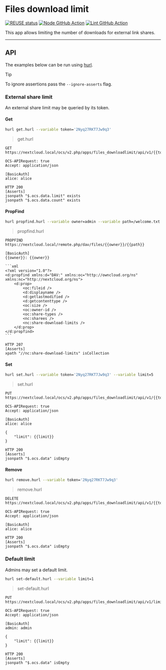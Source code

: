 <!--
  - SPDX-FileCopyrightText: 2024 Nextcloud GmbH and Nextcloud contributors
  - SPDX-License-Identifier: AGPL-3.0-or-later
-->
# Files download limit

[![REUSE status](https://api.reuse.software/badge/github.com/nextcloud/files_downloadlimit)](https://api.reuse.software/info/github.com/nextcloud/files_downloadlimit)
[![Node GitHub Action](https://github.com/nextcloud/files_downloadlimit/workflows/Node/badge.svg)](https://github.com/nextcloud/files_downloadlimit/actions?query=workflow%3ANode)
[![Lint GitHub Action](https://github.com/nextcloud/files_downloadlimit/workflows/Lint/badge.svg)](https://github.com/nextcloud/files_downloadlimit/actions?query=workflow%3ALint)

This app allows limiting the number of downloads for external link shares.

---

## API

The examples below can be run using [hurl](https://github.com/Orange-OpenSource/hurl).

> [!TIP]
> To ignore assertions pass the `--ignore-asserts` flag.

### External share limit

An external share limit may be queried by its token.

#### Get

```sh
hurl get.hurl --variable token='2Nyq27RKT7Jw9q3'
```

> get.hurl
```hurl
GET https://nextcloud.local/ocs/v2.php/apps/files_downloadlimit/api/v1/{{token}}/limit

OCS-APIRequest: true
Accept: application/json

[BasicAuth]
alice: alice

HTTP 200
[Asserts]
jsonpath "$.ocs.data.limit" exists
jsonpath "$.ocs.data.count" exists
```

#### PropFind

```sh
hurl propfind.hurl --variable owner=admin --variable path=/welcome.txt
```

> propfind.hurl
````hurl
PROPFIND https://nextcloud.local/remote.php/dav/files/{{owner}}/{{path}}

[BasicAuth]
{{owner}}: {{owner}}

```xml
<?xml version="1.0"?>
<d:propfind xmlns:d="DAV:" xmlns:oc="http://owncloud.org/ns" xmlns:nc="http://nextcloud.org/ns">
	<d:prop>
		<oc:fileid />
		<d:displayname />
		<d:getlastmodified />
		<d:getcontenttype />
		<oc:size />
		<oc:owner-id />
		<oc:share-types />
		<nc:sharees />
		<nc:share-download-limits />
	</d:prop>
</d:propfind>
```

HTTP 207
[Asserts]
xpath "//nc:share-download-limits" isCollection
````

#### Set

```sh
hurl set.hurl --variable token='2Nyq27RKT7Jw9q3' --variable limit=5
```

> set.hurl
```hurl
PUT https://nextcloud.local/ocs/v2.php/apps/files_downloadlimit/api/v1/{{token}}/limit

OCS-APIRequest: true
Accept: application/json

[BasicAuth]
alice: alice

{
	"limit": {{limit}}
}

HTTP 200
[Asserts]
jsonpath "$.ocs.data" isEmpty
```

#### Remove

```sh
hurl remove.hurl --variable token='2Nyq27RKT7Jw9q3'
```

> remove.hurl
```hurl
DELETE https://nextcloud.local/ocs/v2.php/apps/files_downloadlimit/api/v1/{{token}}/limit

OCS-APIRequest: true
Accept: application/json

[BasicAuth]
alice: alice

HTTP 200
[Asserts]
jsonpath "$.ocs.data" isEmpty
```

### Default limit

Admins may set a default limit.

```sh
hurl set-default.hurl --variable limit=1
```

> set-default.hurl
```hurl
PUT https://nextcloud.local/ocs/v2.php/apps/files_downloadlimit/api/v1/limit

OCS-APIRequest: true
Accept: application/json

[BasicAuth]
admin: admin

{
    "limit": {{limit}}
}

HTTP 200
[Asserts]
jsonpath "$.ocs.data" isEmpty
```

